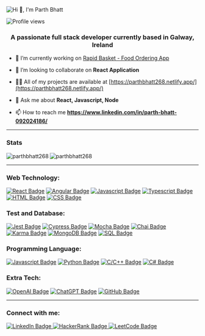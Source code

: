 <img src="https://github.com/user-attachments/assets/3dc21cd6-0ff9-4c6c-bd84-5c86720d8479" alt="Hi 👋, I'm Parth Bhatt" align="center">

![Profile views](https://komarev.com/ghpvc/?username=parthbhatt268&color=A020F0)

<h3 align="center">A passionate full stack developer currently based in Galway, Ireland</h3>

- 🔭 I’m currently working on [Rapid Basket - Food Ordering App](https://rapidbasket.d36kd6dzveqmfl.amplifyapp.com/)

- 👯 I’m looking to collaborate on **React Application**

- 👨‍💻 All of my projects are available at [https://parthbhatt268.netlify.app/](https://parthbhatt268.netlify.app/)

- 💬 Ask me about **React, Javascript, Node**

- 📫 How to reach me **https://www.linkedin.com/in/parth-bhatt-092024186/**

<hr>

<h3 align="left">Stats</h3>

<p><img align="left" src="https://github-readme-stats.vercel.app/api/top-langs?username=parthbhatt268&show_icons=true&locale=en&layout=compact" alt="parthbhatt268" /></p>
<p><img align="center" src="https://github-readme-streak-stats.herokuapp.com/?user=parthbhatt268&" alt="parthbhatt268" /></p>

<hr>

<h3 align="left">Web Technology:</h3>
<a href="#"><img src="https://img.shields.io/badge/-React-61DBFB?style=for-the-badge&labelColor=black&logo=react&logoColor=61DBFB" alt="React Badge"></a>
<a href="#"><img src="https://img.shields.io/badge/-Angular-DD0031?style=for-the-badge&labelColor=black&logo=angular&logoColor=DD0031" alt="Angular Badge"></a>
<a href="#"><img src="https://img.shields.io/badge/-Javascript-F0DB4F?style=for-the-badge&labelColor=black&logo=javascript&logoColor=F0DB4F" alt="Javascript Badge"></a>
<a href="#"><img src="https://img.shields.io/badge/-Typescript-007acc?style=for-the-badge&labelColor=black&logo=typescript&logoColor=007acc" alt="Typescript Badge"></a>
<a href="#"><img src="https://img.shields.io/badge/-HTML-E34F26?style=for-the-badge&labelColor=black&logo=html5&logoColor=E34F26" alt="HTML Badge"></a>
<a href="#"><img src="https://img.shields.io/badge/-CSS-1572B6?style=for-the-badge&labelColor=black&logo=css3&logoColor=1572B6" alt="CSS Badge"></a>

<h3 align="left">Test and Database:</h3>
<a href="#"><img src="https://img.shields.io/badge/-Jest-C21325?style=for-the-badge&labelColor=black&logo=jest&logoColor=C21325" alt="Jest Badge"></a>
<a href="#"><img src="https://img.shields.io/badge/-Cypress-17202C?style=for-the-badge&labelColor=black&logo=cypress&logoColor=17202C" alt="Cypress Badge"></a>
<a href="#"><img src="https://img.shields.io/badge/-Mocha-8D6748?style=for-the-badge&labelColor=black&logo=mocha&logoColor=8D6748" alt="Mocha Badge"></a>
<a href="#"><img src="https://img.shields.io/badge/-Chai-A30701?style=for-the-badge&labelColor=black&logo=chai&logoColor=A30701" alt="Chai Badge"></a>
<a href="#"><img src="https://img.shields.io/badge/-Karma-3776AB?style=for-the-badge&labelColor=black&logo=karma&logoColor=3776AB" alt="Karma Badge"></a>
<a href="#"><img src="https://img.shields.io/badge/-MongoDB-47A248?style=for-the-badge&labelColor=black&logo=mongodb&logoColor=47A248" alt="MongoDB Badge"></a>
<a href="#"><img src="https://img.shields.io/badge/-SQL-CC2927?style=for-the-badge&labelColor=black&logo=microsoft-sql-server&logoColor=CC2927" alt="SQL Badge"></a>


<h3 align="left">Programming Language:</h3>
<a href="#"><img src="https://img.shields.io/badge/-Javascript-F0DB4F?style=for-the-badge&labelColor=black&logo=javascript&logoColor=F0DB4F" alt="Javascript Badge"></a>
<a href="#"><img src="https://img.shields.io/badge/-Python-3776AB?style=for-the-badge&labelColor=black&logo=python&logoColor=3776AB" alt="Python Badge"></a>
<a href="#"><img src="https://img.shields.io/badge/-C/C++-00599C?style=for-the-badge&labelColor=black&logo=c&logoColor=00599C" alt="C/C++ Badge"></a>
<a href="#"><img src="https://img.shields.io/badge/-C%23-239120?style=for-the-badge&labelColor=black&logo=c-sharp&logoColor=239120" alt="C# Badge"></a>

<h3 align="left">Extra Tech:</h3>
<a href="#"><img src="https://img.shields.io/badge/-OpenAI-412991?style=for-the-badge&labelColor=black&logo=openai&logoColor=412991" alt="OpenAI Badge"></a>
<a href="#"><img src="https://img.shields.io/badge/-ChatGPT-00C7B7?style=for-the-badge&labelColor=black&logo=chatgpt&logoColor=00C7B7" alt="ChatGPT Badge"></a>
<a href="#"><img src="https://img.shields.io/badge/-GitHub-181717?style=for-the-badge&labelColor=black&logo=github&logoColor=181717" alt="GitHub Badge"></a>

<hr>

<h3 align="left">Connect with me:</h3>
<a href="https://www.linkedin.com/in/parth-bhatt-092024186/" target="_blank">
    <img src="https://img.shields.io/badge/-LinkedIn-0A66C2?style=for-the-badge&labelColor=black&logo=linkedin&logoColor=0A66C2" alt="LinkedIn Badge">
</a>
<a href="https://www.hackerrank.com/@parthbhatt_268" target="_blank">
    <img src="https://img.shields.io/badge/-HackerRank-2EC866?style=for-the-badge&labelColor=black&logo=hackerrank&logoColor=2EC866" alt="HackerRank Badge">
</a>
<a href="https://www.leetcode.com/parth_bhatt" target="_blank">
    <img src="https://img.shields.io/badge/-LeetCode-FFA116?style=for-the-badge&labelColor=black&logo=leetcode&logoColor=FFA116" alt="LeetCode Badge">
</a>
